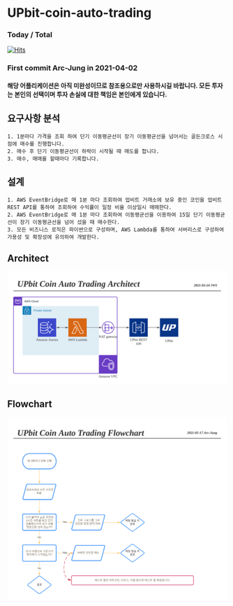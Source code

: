 # UPbit-coin-auto-trading
### Today / Total
[![Hits](https://hits.seeyoufarm.com/api/count/incr/badge.svg?url=https%3A%2F%2Fgithub.com%2FArc-Jung%2FUPbit-coin-auto-trading&count_bg=%2379C83D&title_bg=%23555555&icon=&icon_color=%23E7E7E7&title=hits&edge_flat=false)](https://hits.seeyoufarm.com)
### First commit Arc-Jung  in 2021-04-02

#### 해당 어플리케이션은 아직 미완성이므로 참조용으로만 사용하시길 바랍니다. 모든 투자는 본인의 선택이며 투자 손실에 대한 책임은 본인에게 있습니다.

## 요구사항 분석
	1. 1분마다 가격을 조회 하여 단기 이동평균선이 장기 이동평균선을 넘어서는 골든크로스 시점에 매수를 진행합니다.
	2. 매수 후 단기 이동평균선이 하락이 시작될 때 매도를 합니다.
	3. 매수, 매매를 할때마다 기록합니다.

## 설계
	1. AWS EventBridge로 매 1분 마다 조회하여 업비트 거래소에 보유 중인 코인을 업비트 REST API를 통하여 조회하여 수익률이 일정 비율 이상일시 매매한다.
	2. AWS EventBridge로 매 1분 마다 조회하여 이동평균선을 이용하여 15일 단기 이동평균선이 장기 이동평균선을 넘어 섰을 때 매수한다.
	3. 모든 비즈니스 로직은 파이썬으로 구성하며, AWS Lambda를 통하여 서버리스로 구성하여 가용성 및 확장성에 유의하여 개발한다.
## Architect
![Upbit_Coin_Auto_Trading_Architect.png](/images/Upbit_Coin_Auto_Trading_Architect.png)

## Flowchart
![Upbit_Coin_Auto_Trading_Flowchart.png](/images/Upbit_Coin_Auto_Trading_Flowchart.png)
